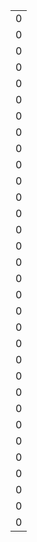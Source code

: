 ||
|---:|
|0|
|0|
|0|
|0|
|0|
|0|
|0|
|0|
|0|
|0|
|0|
|0|
|0|
|0|
|0|
|0|
|0|
|0|
|0|
|0|
|0|
|0|
|0|
|0|
|0|
|0|
|0|
|0|
|0|
|0|
|0|
|0|
